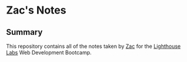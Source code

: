 # Zac's Notes

## Summary

This repository contains all of the notes taken by [Zac](https://github.com/sandypockets) for the [Lighthouse Labs](https://www.lighthouselabs.ca/) Web Development Bootcamp.